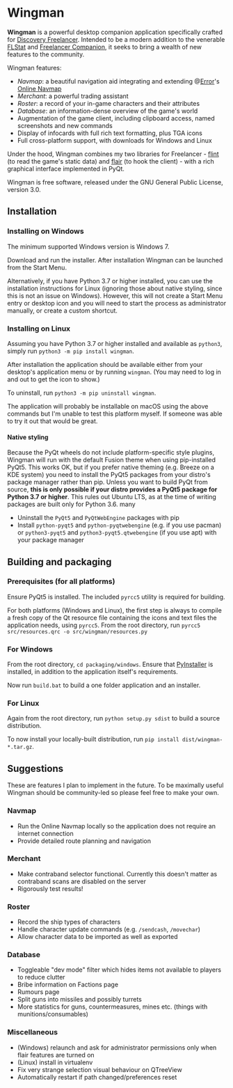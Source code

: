 # Wingman

**Wingman** is a powerful desktop companion application specifically crafted for [Discovery Freelancer](https://discoverygc.com/). Intended to be a modern addition to the venerable [FLStat](http://adoxa.altervista.org/freelancer/tools.html#flstat) and [Freelancer Companion](http://wiz0u.free.fr/prog/flc/), it seeks to bring a wealth of new features to the community.

Wingman features:

- *Navmap*: a beautiful navigation aid integrating and extending @[Error](https://github.com/AudunVN)'s [Online Navmap](https://github.com/AudunVN/Navmap)
- *Merchant*: a powerful trading assistant
- *Roster*: a record of your in-game characters and their attributes
- *Database*: an information-dense overview of the game's world
- Augmentation of the game client, including clipboard access, named screenshots and new commands
- Display of infocards with full rich text formatting, plus TGA icons
- Full cross-platform support, with downloads for Windows and Linux

Under the hood, Wingman combines my two libraries for Freelancer - [flint](https://github.com/biqqles/flint) (to read the game's static data) and [flair](https://github.com/biqqles/flair) (to hook the client) - with a rich graphical interface implemented in PyQt.

Wingman is free software, released under the GNU General Public License, version 3.0.


## Installation
### Installing on Windows
The minimum supported Windows version is Windows 7.

Download and run the installer. After installation Wingman can be launched from the Start Menu.

Alternatively, if you have Python 3.7 or higher installed, you can use the installation instructions for Linux (ignoring those about native styling, since this is not an issue on Windows). However, this will not create a Start Menu entry or desktop icon and you will need to start the process as administrator manually, or create a custom shortcut.

### Installing on Linux
Assuming you have Python 3.7 or higher installed and available as `python3`, simply run `python3 -m pip install wingman`.

After installation the application should be available either from your desktop's application menu or by running `wingman`. (You may need to log in and out to get the icon to show.)

To uninstall, run `python3 -m pip uninstall wingman`.

The application will probably be installable on macOS using the above commands but I'm unable to test this platform myself. If someone was able to try it out that would be great.

#### Native styling
Because the PyQt wheels do not include platform-specific style plugins, Wingman will run with the default Fusion theme when using pip-installed PyQt5. This works OK, but if you prefer native theming (e.g. Breeze on a KDE system) you need to install the PyQt5 packages from your distro's package manager rather than pip. Unless you want to build PyQt from source, **this is only possible if your distro provides a PyQt5 package for Python 3.7 or higher**. This rules out Ubuntu LTS, as at the time of writing packages are built only for Python 3.6.
many
- Uninstall the `PyQt5` and `PyQtWebEngine` packages with pip
- Install `python-pyqt5` and `python-pyqtwebengine` (e.g. if you use pacman) or `python3-pyqt5` and `python3-pyqt5.qtwebengine` (if you use apt) with your package manager


## Building and packaging
### Prerequisites (for all platforms)
Ensure PyQt5 is installed. The included `pyrcc5` utility is required for building.

For both platforms (Windows and Linux), the first step is always to compile a fresh copy of the Qt resource file containing the icons and text files the application needs, using `pyrcc5`. From the root directory, run `pyrcc5 src/resources.qrc -o src/wingman/resources.py`

### For Windows
From the root directory, `cd packaging/windows`. Ensure that [PyInstaller](https://pyinstaller.readthedocs.io/en/stable/) is installed, in addition to the application itself's requirements.

Now run `build.bat` to build a one folder application and an installer.

### For Linux
Again from the root directory, run `python setup.py sdist` to build a source distribution.

To now install your locally-built distribution, run `pip install dist/wingman-*.tar.gz`.


## Suggestions
These are features I plan to implement in the future. To be maximally useful Wingman should be community-led so please feel free to make your own.

### Navmap

- Run the Online Navmap locally so the application does not require an internet connection
- Provide detailed route planning and navigation

### Merchant

- Make contraband selector functional. Currently this doesn't matter as contraband scans are disabled on the server
- Rigorously test results!

### Roster

- Record the ship types of characters
- Handle character update commands (e.g. `/sendcash`, `/movechar`)
- Allow character data to be imported as well as exported


### Database

- Toggleable "dev mode" filter which hides items not available to players to reduce clutter
- Bribe information on Factions page
- Rumours page
- Split guns into missiles and possibly turrets
- More statistics for guns, countermeasures, mines etc. (things with munitions/consumables)


### Miscellaneous

- (Windows) relaunch and ask for administrator permissions only when flair features are turned on
- (Linux) install in virtualenv
- Fix very strange selection visual behaviour on QTreeView
- Automatically restart if path changed/preferences reset
